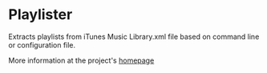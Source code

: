 # Playlister

Extracts playlists from iTunes Music Library.xml file based on command line or configuration file.

More information at the project's [homepage](https://www.home.vollink.com/gary/playlister)
